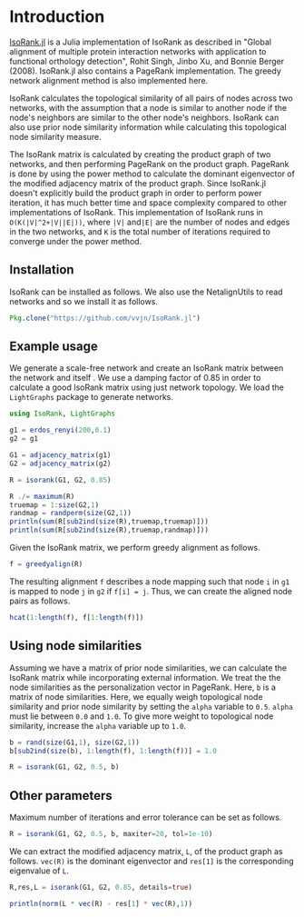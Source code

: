 # Introduction

[IsoRank.jl](https://github.com/vvjn/IsoRank.jl) is a Julia
implementation of IsoRank as described in "Global alignment of
multiple protein interaction networks with application to functional
orthology detection", Rohit Singh, Jinbo Xu, and Bonnie Berger
(2008). IsoRank.jl also contains a PageRank implementation. The greedy
network alignment method is also implemented here.

IsoRank calculates the topological similarity of all pairs of nodes
across two networks, with the assumption that a node is similar to
another node if the node's neighbors are similar to the other node's
neighbors. IsoRank can also use prior node similarity information
while calculating this topological node similarity measure.

The IsoRank matrix is calculated by creating the product graph of two
networks, and then performing PageRank on the product graph. PageRank
is done by using the power method to calculate the dominant
eigenvector of the modified adjacency matrix of the product
graph. Since IsoRank.jl doesn't explicitly build the product graph in
order to perform power iteration, it has much better time and space
complexity compared to other implementations of IsoRank. This
implementation of IsoRank runs in `O(K(|V|^2+|V||E|))`, where `|V|`
and`|E|` are the number of nodes and edges in the two networks, and
`K` is the total number of iterations required to converge under the
power method.

## Installation

IsoRank can be installed as follows. We also use the NetalignUtils to
read networks and so we install it as follows.

```julia
Pkg.clone("https://github.com/vvjn/IsoRank.jl")
```

## Example usage

We generate a scale-free network and create an IsoRank matrix between
the network and itself . We use a damping factor of 0.85 in order to
calculate a good IsoRank matrix using just network topology. We load
the `LightGraphs` package to generate networks.

```julia
using IsoRank, LightGraphs

g1 = erdos_renyi(200,0.1)
g2 = g1

G1 = adjacency_matrix(g1)
G2 = adjacency_matrix(g2)

R = isorank(G1, G2, 0.85)

R ./= maximum(R)
truemap = 1:size(G2,1)
randmap = randperm(size(G2,1))
println(sum(R[sub2ind(size(R),truemap,truemap)]))
println(sum(R[sub2ind(size(R),truemap,randmap)]))
```

Given the IsoRank matrix, we perform greedy alignment as follows.

``` julia
f = greedyalign(R)
```

The resulting alignment `f` describes a node mapping such that node
`i` in `g1` is mapped to node `j` in `g2` if `f[i] = j`. Thus, we can
create the aligned node pairs as follows.

``` julia
hcat(1:length(f), f[1:length(f)])
```

## Using node similarities

Assuming we have a matrix of prior node similarities, we can calculate
the IsoRank matrix while incorporating external information. We treat
the the node similarities as the personalization vector in PageRank.
Here, `b` is a matrix of node similarities. Here, we
equally weigh topological node similarity and prior node similarity by
setting the `alpha` variable to `0.5`. `alpha` must lie between `0.0`
and `1.0`. To give more weight to topological node similarity,
increase the `alpha` variable up to `1.0`.

```julia
b = rand(size(G1,1), size(G2,1))
b[sub2ind(size(b), 1:length(f), 1:length(f))] = 1.0

R = isorank(G1, G2, 0.5, b)
```

## Other parameters

Maximum number of iterations and error tolerance can be set as follows.

```julia
R = isorank(G1, G2, 0.5, b, maxiter=20, tol=1e-10)
```

We can extract the modified adjacency matrix, `L`, of the product
graph as follows. `vec(R)` is the dominant eigenvector and `res[1]` is
the corresponding eigenvalue of `L`.

```julia
R,res,L = isorank(G1, G2, 0.85, details=true)

println(norm(L * vec(R) - res[1] * vec(R),1))
```
